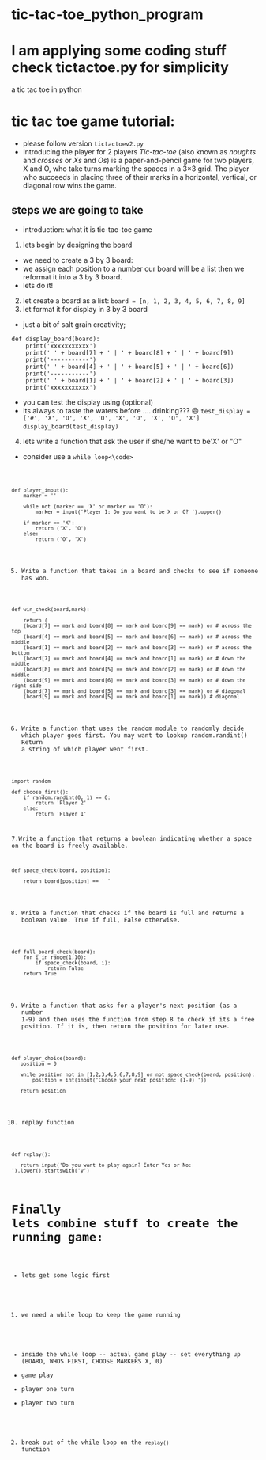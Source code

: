 # tic-tac-toe_python_program
# I am applying some coding stuff check tictactoe.py for simplicity
a tic tac toe in python

# tic tac toe game tutorial:
- please follow version `tictactoev2.py`
- Introducing the player for 2 players
*Tic-tac-toe* (also known as *noughts* and *crosses* or *Xs* and *Os*) is a paper-and-pencil game for two players, X
and O, who take turns marking the spaces in a 3×3 grid. The player who succeeds in placing three of their marks in a
horizontal, vertical, or diagonal row wins the game.

## steps we are going to take
- introduction: what it is tic-tac-toe game
1. lets begin by designing the board
- we need to create a 3 by 3 board:
- we assign each position to a number
our board will be a list then we reformat it into a 3 by 3 board.
- lets do it!
2. let create a board as a list:
`board = [n, 1, 2, 3, 4, 5, 6, 7, 8, 9]`
3. let format it for display in 3 by 3 board
- just a bit of salt grain creativity;
```
def display_board(board):
    print('xxxxxxxxxxx')
    print(' ' + board[7] + ' | ' + board[8] + ' | ' + board[9])
    print('-----------')
    print(' ' + board[4] + ' | ' + board[5] + ' | ' + board[6])
    print('-----------')
    print(' ' + board[1] + ' | ' + board[2] + ' | ' + board[3])
    print('xxxxxxxxxxx')

```
- you can test the display using (optional)
- its always to taste the waters before .... drinking??? :smile:
`test_display = ['#', 'X', 'O', 'X', 'O', 'X', 'O', 'X', 'O', 'X']`
`display_board(test_display)`
4. lets write a function that ask the user if she/he want to be'X' or "O"
- consider use a <code>while loop<\code>
```
def player_input():
    marker = ''

    while not (marker == 'X' or marker == 'O'):
        marker = input('Player 1: Do you want to be X or O? ').upper()

    if marker == 'X':
        return ('X', 'O')
    else:
        return ('O', 'X')
```
5. Write a function that takes in a board and checks to see if someone has won.
```
def win_check(board,mark):

    return (
    (board[7] == mark and board[8] == mark and board[9] == mark) or # across the top
    (board[4] == mark and board[5] == mark and board[6] == mark) or # across the middle
    (board[1] == mark and board[2] == mark and board[3] == mark) or # across the bottom
    (board[7] == mark and board[4] == mark and board[1] == mark) or # down the middle
    (board[8] == mark and board[5] == mark and board[2] == mark) or # down the middle
    (board[9] == mark and board[6] == mark and board[3] == mark) or # down the right side
    (board[7] == mark and board[5] == mark and board[3] == mark) or # diagonal
    (board[9] == mark and board[5] == mark and board[1] == mark)) # diagonal

```
6. Write a function that uses the random module to randomly decide which player goes first.
You may want to lookup random.randint() Return a string of which player went first.
```
import random

def choose_first():
    if random.randint(0, 1) == 0:
        return 'Player 2'
    else:
        return 'Player 1'
```
7.Write a function that returns a boolean indicating whether a space on the board is freely available.
```
def space_check(board, position):

    return board[position] == ' '

```
8.  Write a function that checks if the board is full and returns a boolean value. True if full, False otherwise.
```
def full_board_check(board):
    for i in range(1,10):
        if space_check(board, i):
            return False
    return True

```
9.  Write a function that asks for a player's next position (as a number 1-9) and then uses the function from step 8 to
 check if its a free position. If it is, then return the position for later use.
 ```
 def player_choice(board):
    position = 0

    while position not in [1,2,3,4,5,6,7,8,9] or not space_check(board, position):
        position = int(input('Choose your next position: (1-9) '))

    return position

 ```
 10. replay function
 ```
 def replay():

    return input('Do you want to play again? Enter Yes or No: ').lower().startswith('y')
 ```

# Finally lets combine stuff to create the running game:
- lets get some logic first
1. we need a while loop to keep the game running
- inside the while loop
-- actual game play
-- set everything up (BOARD, WHOS FIRST, CHOOSE MARKERS X, 0)
- game play
- player one turn
- player two turn

2. break out of the while loop on the <code>replay()</code> function
